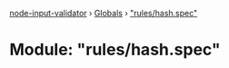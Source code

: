 [node-input-validator](../README.md) › [Globals](../globals.md) › ["rules/hash.spec"](_rules_hash_spec_.md)

# Module: "rules/hash.spec"


